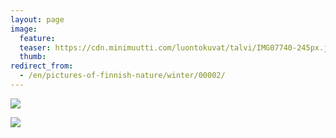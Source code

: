 ```yaml
---
layout: page
image:
  feature:
  teaser: https://cdn.minimuutti.com/luontokuvat/talvi/IMG07740-245px.jpg
  thumb:
redirect_from:
  - /en/pictures-of-finnish-nature/winter/00002/
---
```


![](https://cdn.minimuutti.com/luontokuvat/talvi/IMG07749-800px.jpg)

![](https://cdn.minimuutti.com/luontokuvat/talvi/IMG07740-800px.jpg)
